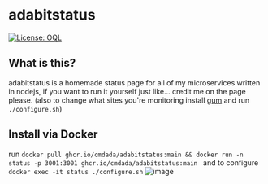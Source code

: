 <!--
# README.md
# cmdada/adabitstatus
-->
adabitstatus
=================
<a href="https://oql.avris.it/license/v1.1" target="_blank" rel="noopener"><img src="https://badgers.space/badge/License/OQL/pink" alt="License: OQL" style="vertical-align: middle;"/></a>

What is this?
--------------------------
adabitstatus is a homemade status page for all of my microservices written in nodejs, if you want to run it yourself just like... credit me on the page please. (also to change what sites you're monitoring install [gum](https://github.com/charmbracelet/gum) and run ```./configure.sh```)

Install via Docker
--------------------------
run ```docker pull ghcr.io/cmdada/adabitstatus:main && docker run -n status -p 3001:3001 ghcr.io/cmdada/adabitstatus:main ```
and to configure ```docker exec -it status ./configure.sh```
![image](https://github.com/user-attachments/assets/daaa4307-26d9-41af-ad93-a7b46ca97b44)
